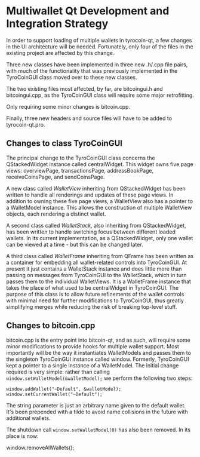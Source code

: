 Multiwallet Qt Development and Integration Strategy
===================================================

In order to support loading of multiple wallets in tyrocoin-qt, a few changes in the UI architecture will be needed.
Fortunately, only four of the files in the existing project are affected by this change.

Three new classes have been implemented in three new .h/.cpp file pairs, with much of the functionality that was previously
implemented in the TyroCoinGUI class moved over to these new classes.

The two existing files most affected, by far, are bitcoingui.h and bitcoingui.cpp, as the TyroCoinGUI class will require
some major retrofitting.

Only requiring some minor changes is bitcoin.cpp.

Finally, three new headers and source files will have to be added to tyrocoin-qt.pro.

Changes to class TyroCoinGUI
---------------------------
The principal change to the TyroCoinGUI class concerns the QStackedWidget instance called centralWidget.
This widget owns five page views: overviewPage, transactionsPage, addressBookPage, receiveCoinsPage, and sendCoinsPage.

A new class called *WalletView* inheriting from QStackedWidget has been written to handle all renderings and updates of
these page views. In addition to owning these five page views, a WalletView also has a pointer to a WalletModel instance.
This allows the construction of multiple WalletView objects, each rendering a distinct wallet.

A second class called *WalletStack*, also inheriting from QStackedWidget, has been written to handle switching focus between
different loaded wallets. In its current implementation, as a QStackedWidget, only one wallet can be viewed at a time -
but this can be changed later.

A third class called *WalletFrame* inheriting from QFrame has been written as a container for embedding all wallet-related
controls into TyroCoinGUI. At present it just contains a WalletStack instance and does little more than passing on messages
from TyroCoinGUI to the WalletStack, which in turn passes them to the individual WalletViews. It is a WalletFrame instance
that takes the place of what used to be centralWidget in TyroCoinGUI. The purpose of this class is to allow future
refinements of the wallet controls with minimal need for further modifications to TyroCoinGUI, thus greatly simplifying
merges while reducing the risk of breaking top-level stuff.

Changes to bitcoin.cpp
----------------------
bitcoin.cpp is the entry point into bitcoin-qt, and as such, will require some minor modifications to provide hooks for
multiple wallet support. Most importantly will be the way it instantiates WalletModels and passes them to the
singleton TyroCoinGUI instance called window. Formerly, TyroCoinGUI kept a pointer to a single instance of a WalletModel.
The initial change required is very simple: rather than calling `window.setWalletModel(&walletModel);` we perform the
following two steps:

	window.addWallet("~Default", &walletModel);
	window.setCurrentWallet("~Default");

The string parameter is just an arbitrary name given to the default wallet. It's been prepended with a tilde to avoid name collisions in the future with additional wallets.

The shutdown call `window.setWalletModel(0)` has also been removed. In its place is now:

window.removeAllWallets();
